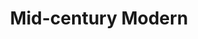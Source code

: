---
id: 001-vandyke
slug: mid-century-modern
title: 'Mid-century Modern'
excerpt: |
  This mid-century modern, Buff & Hensmen  needed to be restored back to life and yet functionally work for the family of four taking this project on. By utilizing our experience accurately restoring historical homes and our creativity with materials and space, we successfully partnered in giving our clients the home they always dreamed of.
thumbnail: './vandyke/vandyke-thumbnail.jpg'
featImage: './vandyke/vandyke-featured.jpg'
# height over width
featImageAspect: '61.5%'
featCaption: 'Buff & Hensmen Restoration'
titlePart1: 'Mid-century'
titlePart2: 'Modern'
contributors:
  -
    label: 'Design'
    name: |
      Newhaven Design + Build 
      with Lisa Pedersen
  -
    label: 'Architecture'
    name: 'Buff & Hensman'
intro: |
  This Mid Century Modern, Buff & Hensman, needed to be restored back to life and yet functionally work for the family of four taking this project on. By utilizing our experience restoring historical homes and our creativity with materials, we successfully partnered in giving our clients the home they always dreamed of while honoring the home’s architectural significance.
sections:
  -
    id: firstFullImage
    type: 'full-image'
    image: './vandyke/vandyke-01.jpg'
  -
    id: firstTallCopySmall
    type: tall-copy-small
    image1: './vandyke/vandyke-02.jpg'
    heading: 'A Vintage Heart'
    copy: |
      Conrad Buff (1926-1989) & Donald Hensman (1924-2002) created many contemporary homes throughout Southern California in the post WWII era. Celebrated for their use of design, clean lines and integration of indoor / outdoor living, Buff & Hensmen homes are a treasure of LA’s Modernism movement. As builders, we love to restore these homes, updating them into today’s standards while keeping within the original design.
    image2: './vandyke/vandyke-03.jpg'
  -
    id: secondFullImage
    type: 'full-image'
    image: './vandyke/vandyke-04.jpg'
  -
    id: firstDoubleCopy
    type: double-copy
    heading: 'Clean Lines'
    copy1: |
      The home retains its original 1950's modern aesthetics with warm tones, period finishes, and clean lines. While custom cabinetry lends the kitchen a seamless flow that looks as if it could be original to the home.  We carefully snuck in modern touches, such as LED underlighting, to bring the home’s function up to current standards.
    copy2: |
      A previous remodel pushed the home away from the architect's original intent. Needing immediate attention was the kitchen. The blue tile backsplash framed by the clean lines of the Quarter Sawn Oak cabinetry creates a beautiful focal point that feels both vintage and updated.
  -
    id: thirdFullImage
    type: 'full-image'
    image: './vandyke/vandyke-05.jpg'
  -
    id: fourthFullImage
    type: 'full-image'
    image: './vandyke/vandyke-06.jpg'
  -
    id: imageRight
    type: 'image-left'
    image: './vandyke/vandyke-07.jpg'
    isReversed: true
  -
    id: imageLeft
    type: 'image-left'
    image: './vandyke/vandyke-08.jpg'
    heading: 'Materials & Function'
    copy: |
      Cork Flooring, original to the home’s design but absent from a previous remodel was replaced throughout the home in addition to new light fixtures, a great pick by the design savvy owners.
    isReversed: false
---